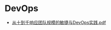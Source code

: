 # <span id = "ai">DevOps</span>
* [从十到千响应团队规模的敏捷与DevOps实践.pdf](/doc/devops/从十到千响应团队规模的敏捷与DevOps实践.pdf)
